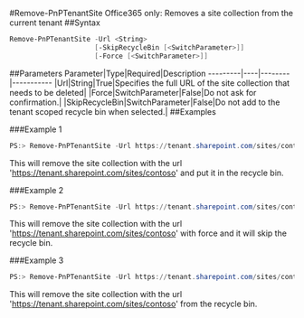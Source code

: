 #Remove-PnPTenantSite
Office365 only: Removes a site collection from the current tenant
##Syntax
```powershell
Remove-PnPTenantSite -Url <String>
                     [-SkipRecycleBin [<SwitchParameter>]]
                     [-Force [<SwitchParameter>]]
```


##Parameters
Parameter|Type|Required|Description
---------|----|--------|-----------
|Url|String|True|Specifies the full URL of the site collection that needs to be deleted|
|Force|SwitchParameter|False|Do not ask for confirmation.|
|SkipRecycleBin|SwitchParameter|False|Do not add to the tenant scoped recycle bin when selected.|
##Examples

###Example 1
```powershell
PS:> Remove-PnPTenantSite -Url https://tenant.sharepoint.com/sites/contoso
```
This will remove the site collection with the url 'https://tenant.sharepoint.com/sites/contoso'  and put it in the recycle bin.

###Example 2
```powershell
PS:> Remove-PnPTenantSite -Url https://tenant.sharepoint.com/sites/contoso -Force -SkipRecycleBin
```
This will remove the site collection with the url 'https://tenant.sharepoint.com/sites/contoso' with force and it will skip the recycle bin.

###Example 3
```powershell
PS:> Remove-PnPTenantSite -Url https://tenant.sharepoint.com/sites/contoso -FromRecycleBin
```
This will remove the site collection with the url 'https://tenant.sharepoint.com/sites/contoso' from the recycle bin.
